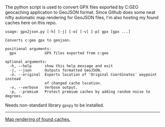 The python script is used to convert GPX files exported by C:GEO geocaching application to GeoJSON format.
Since Github does some neat nifty automatic map rendering for GeoJSON files, I'm also hosting my found caches here on this repo.

```
usage: gpx2json.py [-h] [-j] [-o] [-v] [-p] gpx [gpx ...]

Converts c:geo gpx to geojson.

positional arguments:
  gpx             GPX files exported from c:geo

optional arguments:
  -h, --help      show this help message and exit
  -j, --json      Outputs formatted GeoJSON.
  -o, --original  Exports location of 'Original Coordinates' waypoint instead
                  of changed cache location.
  -v, --verbose   Verbose output.
  -p, --premium   Protect premium caches by adding random noise to degrees.
```

Needs non-standard library `gpxpy` to be installed.

---

[Map rendering of found caches.](https://jonnyrobbie.github.io/gpx2json/)
